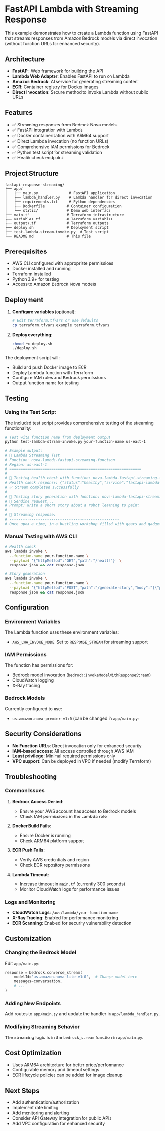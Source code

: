 # FastAPI Lambda with Streaming Response

This example demonstrates how to create a Lambda function using FastAPI that streams responses from Amazon Bedrock models via direct invocation (without function URLs for enhanced security).

## Architecture

- **FastAPI**: Web framework for building the API
- **Lambda Web Adapter**: Enables FastAPI to run on Lambda
- **Amazon Bedrock**: AI service for generating streaming content
- **ECR**: Container registry for Docker images
- **Direct Invocation**: Secure method to invoke Lambda without public URLs

## Features

- ✅ Streaming responses from Bedrock Nova models
- ✅ FastAPI integration with Lambda
- ✅ Docker containerization with ARM64 support
- ✅ Direct Lambda invocation (no function URLs)
- ✅ Comprehensive IAM permissions for Bedrock
- ✅ Python test script for streaming validation
- ✅ Health check endpoint

## Project Structure

```
fastapi-response-streaming/
├── app/
│   ├── main.py              # FastAPI application
│   ├── lambda_handler.py    # Lambda handler for direct invocation
│   ├── requirements.txt     # Python dependencies
│   ├── Dockerfile          # Container configuration
│   └── static/             # Demo web interface
├── main.tf                 # Terraform infrastructure
├── variables.tf            # Terraform variables
├── outputs.tf              # Terraform outputs
├── deploy.sh               # Deployment script
├── test-lambda-stream-invoke.py  # Test script
└── README.md               # This file
```

## Prerequisites

- AWS CLI configured with appropriate permissions
- Docker installed and running
- Terraform installed
- Python 3.9+ for testing
- Access to Amazon Bedrock Nova models

## Deployment

1. **Configure variables** (optional):
   ```bash
   # Edit terraform.tfvars or use defaults
   cp terraform.tfvars.example terraform.tfvars
   ```

2. **Deploy everything**:
   ```bash
   chmod +x deploy.sh
   ./deploy.sh
   ```

The deployment script will:
- Build and push Docker image to ECR
- Deploy Lambda function with Terraform
- Configure IAM roles and Bedrock permissions
- Output function name for testing

## Testing

### Using the Test Script

The included test script provides comprehensive testing of the streaming functionality:

```bash
# Test with function name from deployment output
python test-lambda-stream-invoke.py your-function-name us-east-1

# Example output:
# 🧪 Lambda Streaming Test
# Function: nova-lambda-fastapi-streaming-function
# Region: us-east-1
# ============================================================
# 
# 🏥 Testing health check with function: nova-lambda-fastapi-streaming-function
# Health check response: {"status":"healthy","service":"fastapi-lambda-streaming"}
# ✅ Stream completed successfully
# 
# 🚀 Testing story generation with function: nova-lambda-fastapi-streaming-function
# 📝 Sending request...
# Prompt: Write a short story about a robot learning to paint
# 
# 🔄 Streaming response:
# --------------------------------------------------
# Once upon a time, in a bustling workshop filled with gears and gadgets...
```

### Manual Testing with AWS CLI

```bash
# Health check
aws lambda invoke \
  --function-name your-function-name \
  --payload '{"httpMethod":"GET","path":"/health"}' \
  response.json && cat response.json

# Story generation
aws lambda invoke \
  --function-name your-function-name \
  --payload '{"httpMethod":"POST","path":"/generate-story","body":"{\"prompt\":\"a brave little mouse\"}"}' \
  response.json && cat response.json
```

## Configuration

### Environment Variables

The Lambda function uses these environment variables:
- `AWS_LWA_INVOKE_MODE`: Set to `RESPONSE_STREAM` for streaming support

### IAM Permissions

The function has permissions for:
- Bedrock model invocation (`bedrock:InvokeModelWithResponseStream`)
- CloudWatch logging
- X-Ray tracing

### Bedrock Models

Currently configured to use:
- `us.amazon.nova-premier-v1:0` (can be changed in `app/main.py`)

## Security Considerations

- **No Function URLs**: Direct invocation only for enhanced security
- **IAM-based access**: All access controlled through AWS IAM
- **Least privilege**: Minimal required permissions only
- **VPC support**: Can be deployed in VPC if needed (modify Terraform)

## Troubleshooting

### Common Issues

1. **Bedrock Access Denied**:
   - Ensure your AWS account has access to Bedrock models
   - Check IAM permissions in the Lambda role

2. **Docker Build Fails**:
   - Ensure Docker is running
   - Check ARM64 platform support

3. **ECR Push Fails**:
   - Verify AWS credentials and region
   - Check ECR repository permissions

4. **Lambda Timeout**:
   - Increase timeout in `main.tf` (currently 300 seconds)
   - Monitor CloudWatch logs for performance issues

### Logs and Monitoring

- **CloudWatch Logs**: `/aws/lambda/your-function-name`
- **X-Ray Tracing**: Enabled for performance monitoring
- **ECR Scanning**: Enabled for security vulnerability detection

## Customization

### Changing the Bedrock Model

Edit `app/main.py`:
```python
response = bedrock.converse_stream(
    modelId='us.amazon.nova-lite-v1:0',  # Change model here
    messages=conversation,
    # ...
)
```

### Adding New Endpoints

Add routes to `app/main.py` and update the handler in `app/lambda_handler.py`.

### Modifying Streaming Behavior

The streaming logic is in the `bedrock_stream` function in `app/main.py`.

## Cost Optimization

- Uses ARM64 architecture for better price/performance
- Configurable memory and timeout settings
- ECR lifecycle policies can be added for image cleanup

## Next Steps

- Add authentication/authorization
- Implement rate limiting
- Add monitoring and alerting
- Consider API Gateway integration for public APIs
- Add VPC configuration for enhanced security